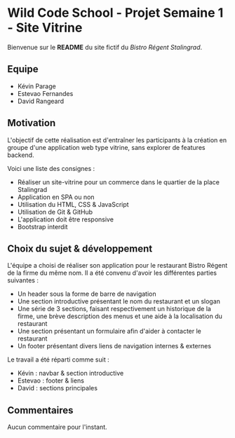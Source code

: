 # Wild Code School - Projet Semaine 1 - Site Vitrine

Bienvenue sur le **README** du site fictif du *Bistro Régent Stalingrad*.

## Equipe

* Kévin Parage
* Estevao Fernandes
* David Rangeard

## Motivation

L'objectif de cette réalisation est d'entraîner les participants à la création en groupe d'une application web type vitrine, sans explorer de features backend.

Voici une liste des consignes : 
* Réaliser un site-vitrine pour un commerce dans le quartier de la place Stalingrad
* Application en SPA ou non
* Utilisation du HTML, CSS & JavaScript
* Utilisation de Git & GitHub
* L'application doit être responsive
* Bootstrap interdit

## Choix du sujet & développement

L'équipe a choisi de réaliser son application pour le restaurant Bistro Régent de la firme du même nom. Il a été convenu d'avoir les différentes parties suivantes : 

* Un header sous la forme de barre de navigation
* Une section introductive présentant le nom du restaurant et un slogan
* Une série de 3 sections, faisant respectivement un historique de la firme, une brève description des menus et une aide à la localisation du restaurant
* Une section présentant un formulaire afin d'aider à contacter le restaurant
* Un footer présentant divers liens de navigation internes & externes

Le travail a été réparti comme suit : 

* Kévin : navbar & section introductive
* Estevao : footer & liens
* David : sections principales

## Commentaires

Aucun commentaire pour l'instant.
